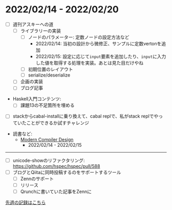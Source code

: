 # 2022/02/14 - 2022/02/20

- [ ] 週刊アスキーへの道
    - [ ] ライブラリーの実装
        - [ ] ノードのパラメーター: 定数ノードの設定方法など
            - 2022/02/14: 当初の設計から微修正、サンプルに定数vertonを追加
            - 2022/02/15: 設定に応じて`input`要素を追加したり、`input`に入力した値を取得する処理を実装。あとは見た目だけやね
        - [ ] 初期位置のレイアウト
        - [ ] serialize/deserialize
    - [ ] 企画の実装
    - [ ] ブログ記事
- Haskell入門コンテンツ:
    - [ ] 課題13の不足箇所を埋める
- [ ] stackからcabal-installに乗り換えて、cabal replで、私がstack replでやっていたことができるか試すチャレンジ
- 読書など:
    - [Modern Compiler Design](https://www.springer.com/jp/book/9781461446989)
        - 2022/02/14 - 2022/02/15

------

- [ ] unicode-showのリファクタリング: <https://github.com/hspec/hspec/pull/588>
- [ ] ブログとQiitaに同時投稿するのをサポートするツール
    - [ ] Zennのサポート
    - [ ] リリース
    - [ ] Qrunchに書いていた記事をZennに

[先週の記録はこちら](https://github.com/igrep/daily-commits/blob/5670334f16b7fdf9748a24f144cccb2ed3d6819d/yesterday.md)
